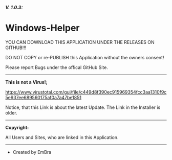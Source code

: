 **_V. 1.0.3:_**

# Windows-Helper

YOU CAN DOWNLOAD THIS APPLICATION UNDER THE RELEASES ON GITHUB!!!

DO NOT COPY or re-PUBLISH this Application without the owners consent!

Please report Bugs under the offical GitHub Site.

-----------------------------------------------------------------------------------------------------------------------------------------------------------------------

**This is not a Virus!;**

https://www.virustotal.com/gui/file/c449d8f390ec915969354fcc3aa1310f9c5e937ee689560175af0a7a47be1851

Notice, that this Link is about the latest Update. The Link in the Installer is older.

-----------------------------------------------------------------------------------------------------------------------------------------------------------------------

**Copyright:**

All Users and Sites, who are linked in this Application.

-----------------------------------------------------------------------------------------------------------------------------------------------------------------------

- Created by EmBra
